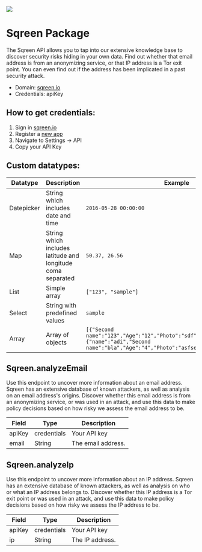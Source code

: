 [![](https://scdn.rapidapi.com/RapidAPI_banner.png)](https://rapidapi.com/package/Sqreen/functions?utm_source=RapidAPIGitHub_SqreenFunctions&utm_medium=button&utm_content=RapidAPI_GitHub)

# Sqreen Package
The Sqreen API allows you to tap into our extensive knowledge base to discover security risks hiding in your own data. Find out whether that email address is from an anonymizing service, or that IP address is a Tor exit point. You can even find out if the address has been implicated in a past security attack.
* Domain: [sqreen.io](https://www.sqreen.io/)
* Credentials: apiKey

## How to get credentials: 
1. Sign in [sqreen.io](https://www.sqreen.io/)
2. Register a [new app](https://my.sqreen.io/new-application) 
3. Navigate to Settings -> API
4. Copy your API Key


## Custom datatypes: 
 |Datatype|Description|Example
 |--------|-----------|----------
 |Datepicker|String which includes date and time|```2016-05-28 00:00:00```
 |Map|String which includes latitude and longitude coma separated|```50.37, 26.56```
 |List|Simple array|```["123", "sample"]``` 
 |Select|String with predefined values|```sample```
 |Array|Array of objects|```[{"Second name":"123","Age":"12","Photo":"sdf","Draft":"sdfsdf"},{"name":"adi","Second name":"bla","Age":"4","Photo":"asfserwe","Draft":"sdfsdf"}] ``` 
 
## Sqreen.analyzeEmail
Use this endpoint to uncover more information about an email address. Sqreen has an extensive database of known attackers, as well as analysis on an email address's origins. Discover whether this email address is from an anonymizing service, or was used in an attack, and use this data to make policy decisions based on how risky we assess the email address to be.

| Field | Type       | Description
|-------|------------|----------
| apiKey| credentials| Your API key
| email | String     | The email address.

## Sqreen.analyzeIp
Use this endpoint to uncover more information about an IP address. Sqreen has an extensive database of known attackers, as well as analysis on who or what an IP address belongs to. Discover whether this IP address is a Tor exit point or was used in an attack, and use this data to make policy decisions based on how risky we assess the IP address to be.

| Field | Type       | Description
|-------|------------|----------
| apiKey| credentials| Your API key
| ip    | String     | The IP address.

